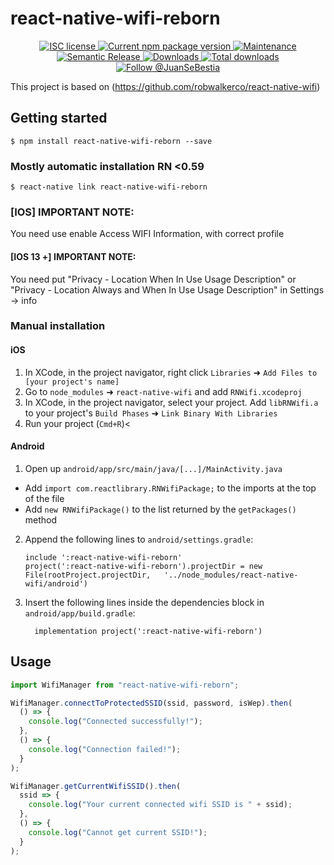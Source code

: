 # react-native-wifi-reborn

<p align="center">
  <a href="./LICENSE">
    <img src="https://img.shields.io/badge/license-ISC-blue.svg" alt="ISC license" />
  </a>
  <a href="https://npmjs.org/package/react-native-wifi-reborn">
    <img src="http://img.shields.io/npm/v/react-native-wifi-reborn.svg" alt="Current npm package version" />
  </a>
  <a href="https://github.com/JuanSeBestia/react-native-wifi-reborn/graphs/commit-activity">
    <img src="https://img.shields.io/badge/Maintained%3F-yes-brightgreen.svg" alt="Maintenance" />
  </a>
  <a href="https://github.com/semantic-release/semantic-release#how-does-it-work">
    <img src="https://img.shields.io/badge/%20%20%F0%9F%93%A6%F0%9F%9A%80-semantic--release-e10079.svg" alt="Semantic Release" />
  </a>
  <a href="https://npmjs.org/package/react-native-wifi-reborn">
    <img src="http://img.shields.io/npm/dm/react-native-wifi-reborn.svg" alt="Downloads" />
  </a>
  <a href="https://npmjs.org/package/react-native-wifi-reborn">
    <img src="http://img.shields.io/npm/dt/react-native-wifi-reborn.svg?label=total%20downloads" alt="Total downloads" />
  </a>
  <a href="https://twitter.com/intent/follow?screen_name=JuanSeBestia">
    <img src="https://img.shields.io/twitter/follow/JuanSeBestia.svg?label=Follow%20@JuanSeBestia" alt="Follow @JuanSeBestia" />
  </a>
</p>

This project is based on (https://github.com/robwalkerco/react-native-wifi)

## Getting started

`$ npm install react-native-wifi-reborn --save`

### Mostly automatic installation RN <0.59

`$ react-native link react-native-wifi-reborn`

### [IOS] IMPORTANT NOTE:

You need use enable Access WIFI Information, with correct profile

#### [IOS 13 +] IMPORTANT NOTE:

You need put "Privacy - Location When In Use Usage Description" or "Privacy - Location Always and When In Use Usage Description" in Settings -> info

### Manual installation

#### iOS

1. In XCode, in the project navigator, right click `Libraries` ➜ `Add Files to [your project's name]`
2. Go to `node_modules` ➜ `react-native-wifi` and add `RNWifi.xcodeproj`
3. In XCode, in the project navigator, select your project. Add `libRNWifi.a` to your project's `Build Phases` ➜ `Link Binary With Libraries`
4. Run your project (`Cmd+R`)<

#### Android

1. Open up `android/app/src/main/java/[...]/MainActivity.java`

- Add `import com.reactlibrary.RNWifiPackage;` to the imports at the top of the file
- Add `new RNWifiPackage()` to the list returned by the `getPackages()` method

2. Append the following lines to `android/settings.gradle`:
   ```
   include ':react-native-wifi-reborn'
   project(':react-native-wifi-reborn').projectDir = new File(rootProject.projectDir, 	'../node_modules/react-native-wifi/android')
   ```
3. Insert the following lines inside the dependencies block in `android/app/build.gradle`:
   ```
     implementation project(':react-native-wifi-reborn')
   ```

## Usage

```javascript
import WifiManager from "react-native-wifi-reborn";

WifiManager.connectToProtectedSSID(ssid, password, isWep).then(
  () => {
    console.log("Connected successfully!");
  },
  () => {
    console.log("Connection failed!");
  }
);

WifiManager.getCurrentWifiSSID().then(
  ssid => {
    console.log("Your current connected wifi SSID is " + ssid);
  },
  () => {
    console.log("Cannot get current SSID!");
  }
);
```
